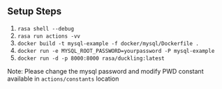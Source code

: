 ## Setup Steps

1. `rasa shell --debug`
2. `rasa run actions -vv`
3. `docker build -t mysql-example -f docker/mysql/Dockerfile .`   
3. `docker run -e MYSQL_ROOT_PASSWORD=yourpassword -P mysql-example`
4. `docker run -d -p 8000:8000 rasa/duckling:latest`

Note: Please change the mysql password and modify PWD constant available in `actions/constants` location